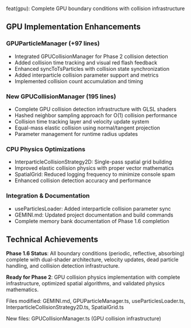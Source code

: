feat(gpu): Complete GPU boundary conditions with collision infrastructure

## GPU Implementation Enhancements

### GPUParticleManager (+97 lines)
- Integrated GPUCollisionManager for Phase 2 collision detection
- Added collision time tracking and visual red flash feedback
- Enhanced syncToTsParticles with collision state synchronization  
- Added interparticle collision parameter support and metrics
- Implemented collision count accumulation and timing

### New GPUCollisionManager (195 lines)
- Complete GPU collision detection infrastructure with GLSL shaders
- Hashed neighbor sampling approach for O(1) collision performance
- Collision time tracking layer and velocity update system
- Equal-mass elastic collision using normal/tangent projection
- Parameter management for runtime radius updates

### CPU Physics Optimizations
- InterparticleCollisionStrategy2D: Single-pass spatial grid building
- Improved elastic collision physics with proper vector mathematics
- SpatialGrid: Reduced logging frequency to minimize console spam
- Enhanced collision detection accuracy and performance

### Integration & Documentation  
- useParticlesLoader: Added interparticle collision parameter sync
- GEMINI.md: Updated project documentation and build commands
- Complete memory bank documentation of Phase 1.6 completion

## Technical Achievements

**Phase 1.6 Status**: All boundary conditions (periodic, reflective, absorbing) 
complete with dual-shader architecture, velocity updates, dead particle handling, 
and collision detection infrastructure.

**Ready for Phase 2**: GPU collision physics implementation with complete 
infrastructure, optimized spatial algorithms, and validated physics mathematics.

Files modified: GEMINI.md, GPUParticleManager.ts, useParticlesLoader.ts, 
InterparticleCollisionStrategy2D.ts, SpatialGrid.ts

New files: GPUCollisionManager.ts (GPU collision infrastructure)
